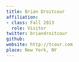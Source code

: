 ```yaml
---
title: Brian Droitcour
affiliation:
- class: Fall 2013
  role: Visitor
twitter: briandroitcour
github:
website: http://tcour.com
place: New York, NY
---
```

